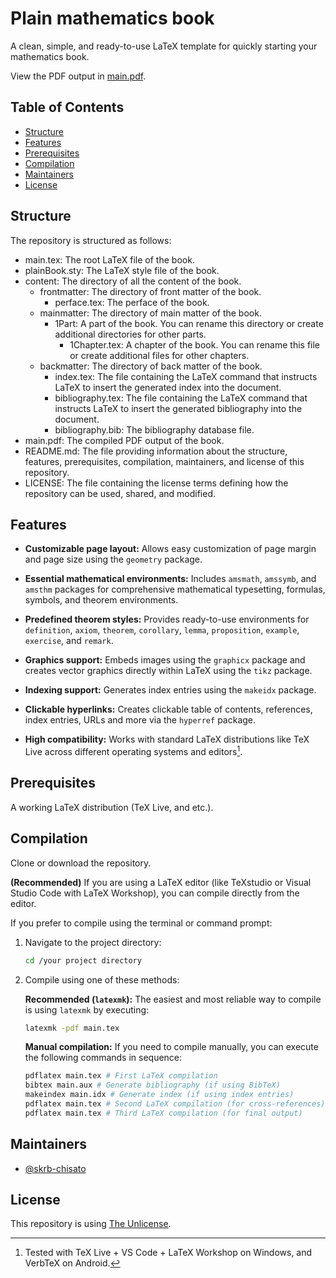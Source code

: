 # Plain mathematics book

A clean, simple, and ready-to-use LaTeX template for quickly starting your mathematics book.

View the PDF output in [main.pdf](https://github.com/skrb-chisato/plain_mathematics_book/blob/main/main.pdf).

## Table of Contents

- [Structure](#structure)
- [Features](#features)
- [Prerequisites](#prerequisites)
- [Compilation](#compilation)
- [Maintainers](#maintainers)
- [License](#license)

## Structure

The repository is structured as follows:

- main.tex: The root LaTeX file of the book.
- plainBook.sty: The LaTeX style file of the book.
- content: The directory of all the content of the book.
    - frontmatter: The directory of front matter of the book.
        - perface.tex: The perface of the book.
    - mainmatter: The directory of main matter of the book.
        - 1Part: A part of the book. You can rename this directory or create additional directories for other parts.
            - 1Chapter.tex: A chapter of the book. You can rename this file or create additional files for other chapters.
    - backmatter: The directory of back matter of the book.
        - index.tex: The file containing the LaTeX command that instructs LaTeX to insert the generated index into the document.
        - bibliography.tex: The file containing the LaTeX command that instructs LaTeX to insert the generated bibliography into the document.
        - bibliography.bib: The bibliography database file.
- main.pdf: The compiled PDF output of the book.
- README.md: The file providing information about the structure, features, prerequisites, compilation, maintainers, and license of this repository.
- LICENSE: The file containing the license terms defining how the repository can be used, shared, and modified.

## Features

- **Customizable page layout:** Allows easy customization of page margin and page size using the `geometry` package.

- **Essential mathematical environments:** Includes `amsmath`, `amssymb`, and `amsthm` packages for comprehensive mathematical typesetting, formulas, symbols, and theorem environments.

- **Predefined theorem styles:** Provides ready-to-use environments for `definition`, `axiom`, `theorem`, `corollary`, `lemma`, `proposition`, `example`, `exercise`, and `remark`.

- **Graphics support:** Embeds images using the `graphicx` package and creates vector graphics directly within LaTeX using the `tikz` package.

- **Indexing support:** Generates index entries using the `makeidx` package.

- **Clickable hyperlinks:** Creates clickable table of contents, references, index entries, URLs and more via the `hyperref` package.

- **High compatibility:** Works with standard LaTeX distributions like TeX Live across different operating systems and editors[^highCompatibility].

[^highCompatibility]: Tested with TeX Live + VS Code + LaTeX Workshop on Windows, and VerbTeX on Android.

## Prerequisites

A working LaTeX distribution (TeX Live, and etc.).

## Compilation

Clone or download the repository.

**(Recommended)** If you are using a LaTeX editor (like TeXstudio or Visual Studio Code with LaTeX Workshop), you can compile directly from the editor.

If you prefer to compile using the terminal or command prompt:

1. Navigate to the project directory:

    ```bash
    cd /your project directory
    ```

2.  Compile using one of these methods:

    **Recommended (`latexmk`):** The easiest and most reliable way to compile is using `latexmk` by executing:

    ```bash
    latexmk -pdf main.tex
    ```

    **Manual compilation:** If you need to compile manually, you can execute the following commands in sequence:

    ```bash
    pdflatex main.tex # First LaTeX compilation
    bibtex main.aux # Generate bibliography (if using BibTeX)
    makeindex main.idx # Generate index (if using index entries)
    pdflatex main.tex # Second LaTeX compilation (for cross-references)
    pdflatex main.tex # Third LaTeX compilation (for final output)
    ```

## Maintainers

- [@skrb-chisato](https://github.com/skrb-chisato)

## License

This repository is using [The Unlicense](https://github.com/skrb-chisato/plain_mathematics_book/blob/main/LICENSE).
